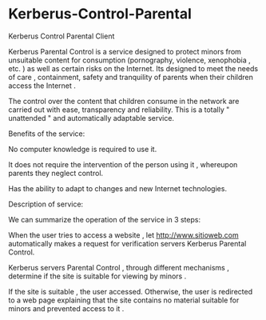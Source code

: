 Kerberus-Control-Parental
==========================

Kerberus Control Parental Client


Kerberus Parental Control is a service designed to protect minors from unsuitable content for consumption (pornography, violence, xenophobia , etc. ) as well as certain risks on the Internet. Its designed to meet the needs of care , containment, safety and tranquility of parents when their children access the Internet .

The control over the content that children consume in the network are carried out with ease, transparency and reliability. This is a totally " unattended " and automatically adaptable service.

Benefits of the service:

No computer knowledge is required to use it.

It does not require the intervention of the person using it , whereupon parents they neglect control.

Has the ability to adapt to changes and new Internet technologies.

Description of service:

We can summarize the operation of the service in 3 steps:

When the user tries to access a website , let http://www.sitioweb.com automatically makes a request for verification servers Kerberus Parental Control.

Kerberus servers Parental Control , through different mechanisms , determine if the site is suitable for viewing by minors .

If the site is suitable , the user accessed. Otherwise, the user is redirected to a web page explaining that the site contains no material suitable for minors and prevented access to it .

